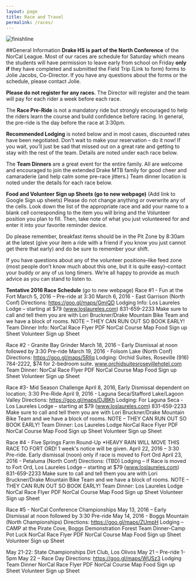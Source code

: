 ```yaml
---
layout: page
title: Race and Travel
permalink: /races/
---
```


![finishline](../images/uma-win.jpg)

##General Information
**Drake HS is part of the North Conference** of the NorCal League. Most of our races are schedule for Saturday which means the students will have permission to leave early from school on Friday **only if** they have completed and submitted the Field Trip (Link to form) forms to Jolie Jacobs, Co-Director. If you have any questions about the forms or the schedule, please contact Jolie. 

**Please do not register for any races.** The Director will register and the team will pay for each rider a week before each race.

The **Race Pre-Ride** is not a mandatory ride but strongly encouraged to help the riders learn the course and build confidence before racing. In general, the pre-ride is the day before the race at 3:30pm.

**Recommended Lodging** is noted below and in most cases, discounted rates have been negotiated. Don’t wait to make your reservation – do it now! If you wait, you’ll just be sad that missed out on a great rate and getting to stay with the rest of the team. Details are noted under each race below. 

The **Team Dinners** are a great event for the entire family. All are welcome and encouraged to join the extended Drake MTB family for good cheer and camaraderie (and help calm some pre-race jitters.) Team dinner location is noted under the details for each race below.

**Food and Volunteer Sign up Sheets (go to new webpage)**
(Add link to Google Sign up sheets)
Please do not change anything or overwrite any of the cells. Look down the list of the appropriate race and add your name to a blank cell corresponding to the item you will bring and the Volunteer position you plan to fill. Then, take note of what you just volunteered for and enter it into your favorite reminder device.

Do please remember, breakfast items should be in the Pit Zone by 8:30am at the latest (give your item a ride with a friend if you know you just cannot get there that early) and do be sure to remember your shift.

If you have questions about any of the volunteer positions–like feed zone (most people don’t know much about this one, but it is quite easy)–contact your buddy or any of us long timers. We’re all happy to provide as much advice as you can stand to listen to.

**Tentative 2016 Race Schedule** (go to new webpage)
Race #1 - Fun at the Fort 
March 5, 2016 – Pre-ride at 3:30
March 6, 2016 - East Garrison (North Conf)
Directions: <https://goo.gl/maps/GmiQD>
Lodging Info: Los Laureles Lodge – starting at $79 (www.loslaureles.com) 831-659-2233 Make sure to call and tell them you are with Lori Bruckner/Drake Mountain Bike Team and we have a block of rooms.  NOTE – THEY CAN RUN OUT SO BOOK EARLY!
Team Dinner Info: 
NorCal Race Flyer PDF
NorCal Course Map
Food Sign up Sheet
Volunteer Sign up Sheet

Race #2 - Granite Bay Grinder 
March 18, 2016 – Early Dismissal at noon followed by 3:30 Pre-ride 
March 19, 2016 - Folsom Lake (North Conf)
Directions: https://goo.gl/maps/5RIlq
Lodging: Orchid Suites, Roseville (916) 784-2222, $74 for 2-bedroom suite. www.orchidsuitesrosevillehotel.com
Team Dinner: 
NorCal Race Flyer PDF
NorCal Course Map
Food Sign up Sheet
Volunteer Sign up Sheet

Race #3- Mid Season Challenge 
April 8, 2016, Early Dismissal dependent on location; 3:30 Pre-Ride
April 9, 2016 - Laguna Seca/Stafford Lake/Lagoon Valley
Directions: https://goo.gl/maps/DJBKh
Lodging: For Laguna Seca - Los Laureles Lodge – starting at $79 (www.loslaureles.com) 831-659-2233 Make sure to call and tell them you are with Lori Bruckner/Drake Mountain Bike Team and we have a block of rooms.  NOTE – THEY CAN RUN OUT SO BOOK EARLY!
Team Dinner: Los Laureles Lodge
NorCal Race Flyer PDF
NorCal Course Map
Food Sign up Sheet
Volunteer Sign up Sheet

Race #4 -  Five Springs Farm Round-Up 
*HEAVY RAIN WILL MOVE THIS RACE TO FORT ORD! 1 week's notice will be given.
April 22, 2016 – 3:30 Pre-ride. Early dismissal (noon) only if race is moved to Fort Ord
April 23, 2016 - Petaluma (North Conf)
Directions: (TBD)
Lodging – if Race is moved to Fort Ord, Los Laureles Lodge – starting at $79 (www.loslaureles.com) 831-659-2233 Make sure to call and tell them you are with Lori Bruckner/Drake Mountain Bike Team and we have a block of rooms.  NOTE – THEY CAN RUN OUT SO BOOK EARLY!
Team Dinner: Los Laureles Lodge
NorCal Race Flyer PDF
NorCal Course Map
Food Sign up Sheet
Volunteer Sign up Sheet

Race #5 - NorCal Conference Championships 
May 13, 2016 – Early Dismissal at noon followed by 3:30 Pre-ride
May 14, 2016 - Boggs Mountain (North Championships)
Directions: https://goo.gl/maps/ZUmpH
Lodging – CAMP at the Pirate Cove, Boggs Demonstration Forest
Team Dinner-Camp Pot Luck 
NorCal Race Flyer PDF
NorCal Course Map
Food Sign up Sheet
Volunteer Sign up Sheet

May 21-22: State Championships Dirt Club, Los Olivos 
May 21 – Pre-ride 1-5pm
May 22 – Race Day
Directions: https://goo.gl/maps/WUSz3
Lodging
Team Dinner
NorCal Race Flyer PDF
NorCal Course Map
Food Sign up Sheet
Volunteer Sign up Sheet
